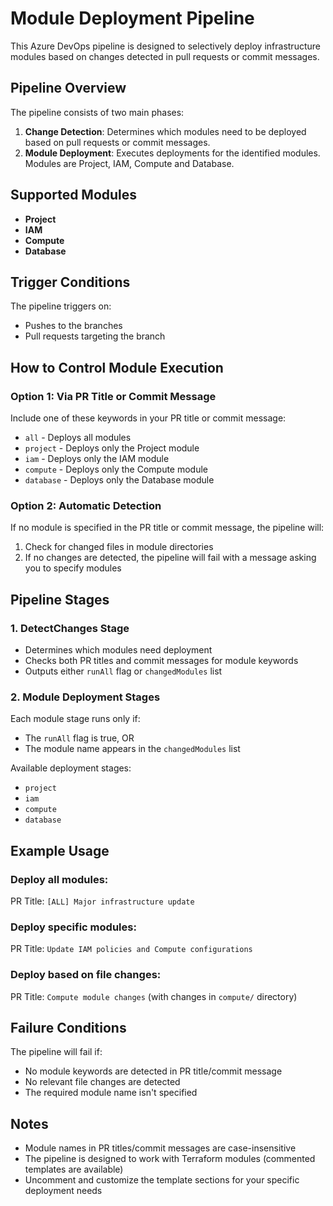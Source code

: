 # Module Deployment Pipeline

This Azure DevOps pipeline is designed to selectively deploy infrastructure modules based on changes detected in pull requests or commit messages.

## Pipeline Overview

The pipeline consists of two main phases:
1. **Change Detection**: Determines which modules need to be deployed based on pull requests or commit messages.
2. **Module Deployment**: Executes deployments for the identified modules. Modules are Project, IAM, Compute and Database.

## Supported Modules

- **Project**
- **IAM**
- **Compute**
- **Database**

## Trigger Conditions

The pipeline triggers on:
- Pushes to the branches
- Pull requests targeting the branch

## How to Control Module Execution

### Option 1: Via PR Title or Commit Message
Include one of these keywords in your PR title or commit message:
- `all` - Deploys all modules
- `project` - Deploys only the Project module
- `iam` - Deploys only the IAM module
- `compute` - Deploys only the Compute module
- `database` - Deploys only the Database module

### Option 2: Automatic Detection
If no module is specified in the PR title or commit message, the pipeline will:
1. Check for changed files in module directories
2. If no changes are detected, the pipeline will fail with a message asking you to specify modules

## Pipeline Stages

### 1. DetectChanges Stage
- Determines which modules need deployment
- Checks both PR titles and commit messages for module keywords
- Outputs either `runAll` flag or `changedModules` list

### 2. Module Deployment Stages
Each module stage runs only if:
- The `runAll` flag is true, OR
- The module name appears in the `changedModules` list

Available deployment stages:
- `project`
- `iam`
- `compute`
- `database`

## Example Usage

### Deploy all modules:
PR Title: `[ALL] Major infrastructure update`

### Deploy specific modules:
PR Title: `Update IAM policies and Compute configurations`

### Deploy based on file changes:
PR Title: `Compute module changes` (with changes in `compute/` directory)

## Failure Conditions
The pipeline will fail if:
- No module keywords are detected in PR title/commit message
- No relevant file changes are detected
- The required module name isn't specified




## Notes

- Module names in PR titles/commit messages are case-insensitive
- The pipeline is designed to work with Terraform modules (commented templates are available)
- Uncomment and customize the template sections for your specific deployment needs
